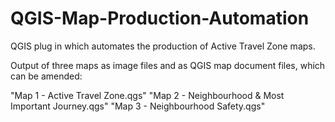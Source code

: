 # QGIS-Map-Production-Automation

QGIS plug in which automates the production of Active Travel Zone maps. 

Output of three maps as image files and as QGIS map document files, which can be amended:

"Map 1 - Active Travel Zone.qgs"
"Map 2 - Neighbourhood & Most Important Journey.qgs"
"Map 3 - Neighbourhood Safety.qgs"
